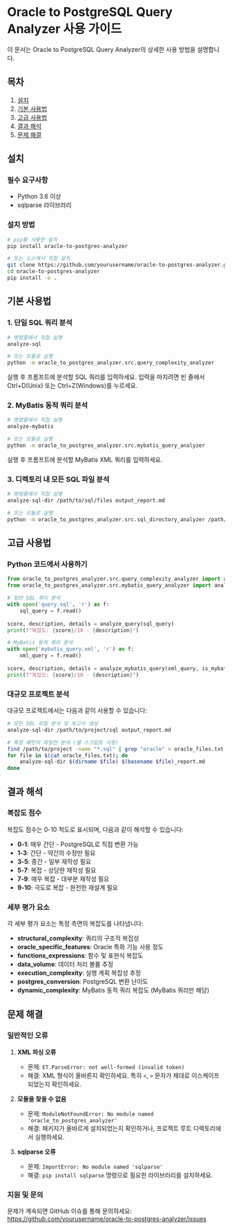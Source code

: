 # Oracle to PostgreSQL Query Analyzer 사용 가이드

이 문서는 Oracle to PostgreSQL Query Analyzer의 상세한 사용 방법을 설명합니다.

## 목차

1. [설치](#설치)
2. [기본 사용법](#기본-사용법)
3. [고급 사용법](#고급-사용법)
4. [결과 해석](#결과-해석)
5. [문제 해결](#문제-해결)

## 설치

### 필수 요구사항

- Python 3.6 이상
- sqlparse 라이브러리

### 설치 방법

```bash
# pip를 사용한 설치
pip install oracle-to-postgres-analyzer

# 또는 소스에서 직접 설치
git clone https://github.com/yourusername/oracle-to-postgres-analyzer.git
cd oracle-to-postgres-analyzer
pip install -e .
```

## 기본 사용법

### 1. 단일 SQL 쿼리 분석

```bash
# 명령줄에서 직접 실행
analyze-sql

# 또는 모듈로 실행
python -m oracle_to_postgres_analyzer.src.query_complexity_analyzer
```

실행 후 프롬프트에 분석할 SQL 쿼리를 입력하세요. 입력을 마치려면 빈 줄에서 Ctrl+D(Unix) 또는 Ctrl+Z(Windows)를 누르세요.

### 2. MyBatis 동적 쿼리 분석

```bash
# 명령줄에서 직접 실행
analyze-mybatis

# 또는 모듈로 실행
python -m oracle_to_postgres_analyzer.src.mybatis_query_analyzer
```

실행 후 프롬프트에 분석할 MyBatis XML 쿼리를 입력하세요.

### 3. 디렉토리 내 모든 SQL 파일 분석

```bash
# 명령줄에서 직접 실행
analyze-sql-dir /path/to/sql/files output_report.md

# 또는 모듈로 실행
python -m oracle_to_postgres_analyzer.src.sql_directory_analyzer /path/to/sql/files output_report.md
```

## 고급 사용법

### Python 코드에서 사용하기

```python
from oracle_to_postgres_analyzer.src.query_complexity_analyzer import analyze_query
from oracle_to_postgres_analyzer.src.mybatis_query_analyzer import analyze_query as analyze_mybatis_query

# 일반 SQL 쿼리 분석
with open('query.sql', 'r') as f:
    sql_query = f.read()
    
score, description, details = analyze_query(sql_query)
print(f"복잡도: {score}/10 - {description}")

# MyBatis 동적 쿼리 분석
with open('mybatis_query.xml', 'r') as f:
    xml_query = f.read()
    
score, description, details = analyze_mybatis_query(xml_query, is_mybatis_xml=True)
print(f"복잡도: {score}/10 - {description}")
```

### 대규모 프로젝트 분석

대규모 프로젝트에서는 다음과 같이 사용할 수 있습니다:

```bash
# 모든 SQL 파일 분석 및 보고서 생성
analyze-sql-dir /path/to/project/sql output_report.md

# 특정 패턴의 파일만 분석 (쉘 스크립트 사용)
find /path/to/project -name "*.sql" | grep "oracle" > oracle_files.txt
for file in $(cat oracle_files.txt); do
    analyze-sql-dir $(dirname $file) $(basename $file)_report.md
done
```

## 결과 해석

### 복잡도 점수

복잡도 점수는 0-10 척도로 표시되며, 다음과 같이 해석할 수 있습니다:

- **0-1**: 매우 간단 - PostgreSQL로 직접 변환 가능
- **1-3**: 간단 - 약간의 수정만 필요
- **3-5**: 중간 - 일부 재작성 필요
- **5-7**: 복잡 - 상당한 재작성 필요
- **7-9**: 매우 복잡 - 대부분 재작성 필요
- **9-10**: 극도로 복잡 - 완전한 재설계 필요

### 세부 평가 요소

각 세부 평가 요소는 특정 측면의 복잡도를 나타냅니다:

- **structural_complexity**: 쿼리의 구조적 복잡성
- **oracle_specific_features**: Oracle 특화 기능 사용 정도
- **functions_expressions**: 함수 및 표현식 복잡도
- **data_volume**: 데이터 처리 볼륨 추정
- **execution_complexity**: 실행 계획 복잡성 추정
- **postgres_conversion**: PostgreSQL 변환 난이도
- **dynamic_complexity**: MyBatis 동적 쿼리 복잡도 (MyBatis 쿼리만 해당)

## 문제 해결

### 일반적인 오류

1. **XML 파싱 오류**
   - 문제: `ET.ParseError: not well-formed (invalid token)`
   - 해결: XML 형식이 올바른지 확인하세요. 특히 `<`, `>` 문자가 제대로 이스케이프되었는지 확인하세요.

2. **모듈을 찾을 수 없음**
   - 문제: `ModuleNotFoundError: No module named 'oracle_to_postgres_analyzer'`
   - 해결: 패키지가 올바르게 설치되었는지 확인하거나, 프로젝트 루트 디렉토리에서 실행하세요.

3. **sqlparse 오류**
   - 문제: `ImportError: No module named 'sqlparse'`
   - 해결: `pip install sqlparse` 명령으로 필요한 라이브러리를 설치하세요.

### 지원 및 문의

문제가 계속되면 GitHub 이슈를 통해 문의하세요: https://github.com/yourusername/oracle-to-postgres-analyzer/issues
